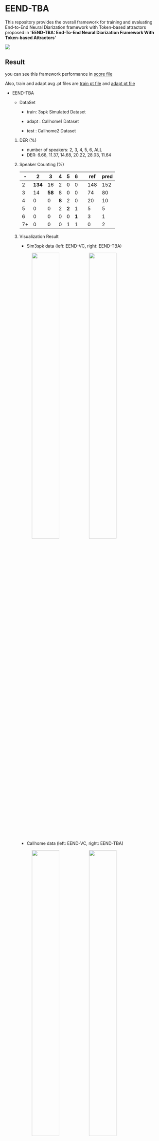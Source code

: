 # EEND-TBA


This repository provides the overall framework for training and evaluating End-to-End Neural Diarization framework with Token-based attractors proposed in **'EEND-TBA: End-To-End Neural Diarization Framework With Token-based Attractors'**

<img src=./EEND-TBA/figure/overall_structure.JPG>



## Result

you can see this framework performance in [score file](./EEND-TBA/score/0.scores)

Also, train and adapt avg .pt files are [train pt file](./EEND-TBA/modelpt/train/avg_trans.th) and [adapt pt file](./EEND-TBA/modelpt/adapt/avg_trans.th)

* EEND-TBA
    * DataSet 

        - train: 3spk Simulated Dataset
        
        - adapt : Callhome1 Dataset
        
        - test : Callhome2 Dataset

    1. DER (%)
         * number of speakers: 2, 3, 4, 5, 6, ALL
         * DER: 6.68, 11.37, 14.68, 20.22, 28.03, 11.64
        
    2. Speaker Counting (%)
        
        |- |2  |3 |4 |5 |6 ||ref|pred|
        |--|-- |--|--|--|--|--|--|--|
        |2 |**134**|16 |2 |0 |0 ||148 |152 |
        |3 |14 |**58** |8 |0 |0 ||74 |80 |
        |4 |0  |0 |**8** |2 |0 ||20 |10 |
        |5 |0  |0 |2 |**2** |1 ||5 |5 |
        |6 |0  |0 |0 |0 |**1** ||3 |1 |
        |7+|0  |0 |0 |1 |1 ||0 |2 |

    3. Visualization Result
        - Sim3spk data (left: EEND-VC, right: EEND-TBA)

        <figure class="half">  
        <a href="link"><img src="./EEND-TBA/figure/EEND_VC_126_batch_img.png"  width="49%"/></a>
        <a href="link"><img src="./EEND-TBA/figure/EEND_TBA_126_batch_img.png"  width="49%"/></a>  
        </figure>

        - Callhome data (left: EEND-VC, right: EEND-TBA)

        <figure class="half">  
        <a href="link"><img src="./EEND-TBA/figure/EEND_VC_74_batch_img.png"  width="49%"/></a>
        <a href="link"><img src="./EEND-TBA/figure/EEND_TBA_74_batch_img.png"  width="49%"/></a>  
        </figure>

---

## Run experiment

### Set system arguments

First, you need to set system arguments. You can set arguments in `config/arguments.py`.


### Experiment Setup

Our environment (for GPU training)

Based on a below docker image  

GPU: 4 NVIDIA A5000

<a href="https://github.com/Jungwoo4021/KT2023/blob/main/scripts/docker_files/Dockerfile24_09"><img src="https://img.shields.io/badge/DOCKER FILE-2496ED?style=for-the-badge&logo=Docker&logoColor=white"></a>


```
Docker file summary

Docker
    nvcr.io/nvidia/pytorch:23.08-py3 

Python
    3.8.12

Pytorch 
    2.1.0a0+29c30b1

Torchaudio 
    2.0.1
```



---

### Data Prepare


#### first, Preparing Simulated Data using kaldi 

1. git clone [EEND repository](https://github.com/hitachi-speech/EEND) 
2. Following EEND ropository, Install necessary tools
3. Run [EEND/egs/callhome/v1/run_prepare_shared_eda.sh](https://github.com/hitachi-speech/EEND/blob/master/egs/callhome/v1/run_prepare_shared_eda.sh) file to make Simulated data



#### Second, Data Preprocessing 

- Convert the simulated data to log mel spectrogram format and save it as .npy file 

- If the preprocessing step is not included in the training code, there might be a section to handle this automatically, so you do not need to perform it separately


---

### Additional logger

We have a basic logger that stores information in local. However, if you would like to use an additional online logger (wandb or neptune):

```In arguments.py
# Wandb: Add 'wandb_user' and 'wandb_token'
# Neptune: Add 'neptune_user' and 'neptune_token' 
```

#### for example

```
dictionary:
'wandb_group'   : 'group',
'wandb_entity'  : 'user-name',
'wandb_api_key' : 'WANDB_TOKEN',
'neptune_user'  : 'user-name',
'neptune_token' : 'NEPTUNE_TOKEN'
```


#### logger
```
In main.py

# Just remove "#" in logger
builder = egg_exp.log.LoggerList.Builder(args['name'], args['project'], args['tags'], 	
                                         args['description'], args['path_scripts'], args)
builder.use_local_logger(args['path_log'])
# builder.use_neptune_logger(args['neptune_user'], args['neptune_token'])
# builder.use_wandb_logger(args['wandb_entity'], args['wandb_api_key'], 
# 												 args['wandb_group'])
logger = builder.build()
logger.log_arguments(experiment_args)
```



---
### Multi-GPU training


GPU indices could be set before training using the command export CUDA_VISIBLE_DEVICES=0,1,2,3.

default value is CUDA_VISIBLE_DEVICES=0,1

### Training
1. Single GPU
```
python main.py 
```
2. Multiple GPU
```
python main.py --cuda_visible_devices=0,1
```

### Inference
1. Single GPU (only)


---


### Folder Structure
```
EEND-TBA
│
├── config				: Config files for experiments
│   └── arguments.py	
├── Figures
│   ├── EEND_TBA_74_batch_img.png
│   ├── EEND_VC_74_batch_img.png
│   ├── EEND_TBA_126_batch_img.png
│   ├── EEND_VC_126_batch_img.png    
│   └── overall_structure.JPG       : overall structure of EEND-TBA 
├── modelpt				            : averagy weights of best performance in each phase 
│   ├── train			
│   │   └── avg_trans.th
│   └── adapt			
│       └── avg_trans.th
├── score				            : Score file of best performance 
│   └── 0.scores
├── src					
│   ├── data						: Folder for data
│   │   ├── datasets.py	            
│   │   ├── features.py	            
│   │   ├── kaldi.py	            
│   │   ├── loader.py		        
│   │   └── preprocess.py	        
│   ├── infer						: Folder for inference 
│   │   ├── infer_handler.py	            
│   │   └── save_spkv.py		            
│   ├── log						    : logger 
│   │   ├── controller.py	            
│   │   ├── interface.py		        
│   │   ├── local.py	            
│   │   ├── neptune.py		         
│   │   └── wandb.py		         
│   ├── models						: Folder for EEND-TBA model
│   │   ├── eend_tba.py	            
│   │   ├── transformer.py		    
│   │   └── utils.py	            
│   └── train
│       ├── averagy.py
│       ├── loss.py
│       ├── scheduler.py
│       └── train_handler.py
├── docker_build.sh
├── docker_run.sh
├── Dockerfile          
└── main.py
```





<!-- Data preparation
We train/validate/evaluate AASIST using the ASVspoof 2019 logical access dataset [4]. -->

<!-- python ./download_dataset.py
(Alternative) Manual preparation is available via

ASVspoof2019 dataset: https://datashare.ed.ac.uk/handle/10283/3336
Download LA.zip and unzip it
Set your dataset directory in the configuration file
Training
The main.py includes train/validation/evaluation. -->
